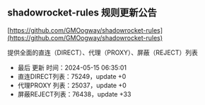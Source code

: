 ## shadowrocket-rules 规则更新公告

[https://github.com/GMOogway/shadowrocket-rules](https://github.com/GMOogway/shadowrocket-rules)

提供全面的直连（DIRECT）、代理（PROXY）、屏蔽（REJECT）列表
- 最后 更新 时间：2024-05-15 06:35:01
- 直连DIRECT列表：75249，update +0
- 代理PROXY 列表：25037，update +0
- 屏蔽REJECT列表：76438，update +33